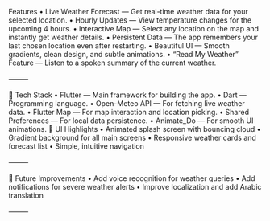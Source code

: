 Features
• Live Weather Forecast — Get real-time weather data for your selected location.
• Hourly Updates — View temperature changes for the upcoming 4 hours.
• Interactive Map — Select any location on the map and instantly get weather details.
• Persistent Data — The app remembers your last chosen location even after restarting.
• Beautiful UI — Smooth gradients, clean design, and subtle animations.
• “Read My Weather” Feature — Listen to a spoken summary of the current weather.

⸻

🧠 Tech Stack
• Flutter — Main framework for building the app.
• Dart — Programming language.
• Open-Meteo API — For fetching live weather data.
• Flutter Map — For map interaction and location picking.
• Shared Preferences — For local data persistence.
• Animate_Do — For smooth UI animations.
🎨 UI Highlights
• Animated splash screen with bouncing cloud
• Gradient background for all main screens
• Responsive weather cards and forecast list
• Simple, intuitive navigation

⸻

🧊 Future Improvements
• Add voice recognition for weather queries
• Add notifications for severe weather alerts
• Improve localization and add Arabic translation

⸻

